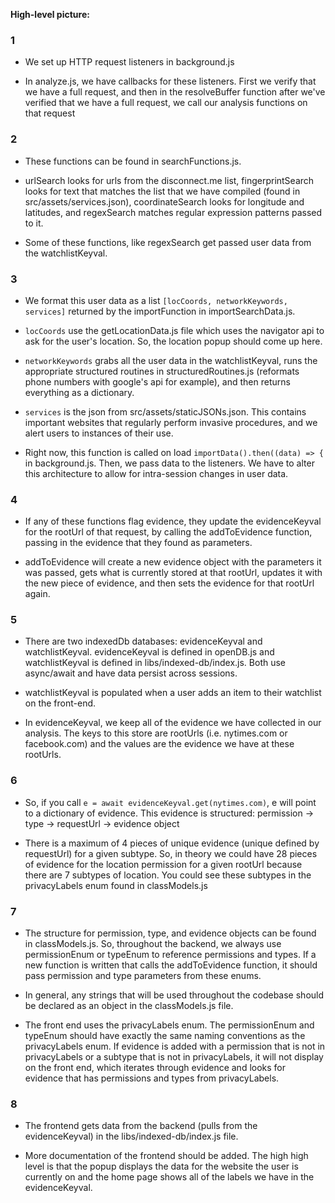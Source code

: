 **High-level picture:**

### 1
  - We set up HTTP request listeners in background.js
  
  - In analyze.js, we have callbacks for these listeners. First we verify that we have a full request, and then in the resolveBuffer function after we've verified that we have a full request, we call our analysis functions on that request

### 2
- These functions can be found in searchFunctions.js.

- urlSearch looks for urls from the disconnect.me list,  fingerprintSearch looks for text that matches the list that we have compiled (found in src/assets/services.json), coordinateSearch looks for longitude and latitudes, and regexSearch matches regular expression patterns passed to it.

- Some of these functions, like regexSearch get passed user data from the watchlistKeyval.

### 3

- We format this user data as a list `[locCoords, networkKeywords, services]` returned by the importFunction in importSearchData.js. 

- `locCoords` use the getLocationData.js file which uses the navigator api to ask for the user's location. So, the location popup should come up here.

- `networkKeywords` grabs all the user data in the watchlistKeyval, runs the appropriate structured routines in structuredRoutines.js (reformats phone numbers with google's api for example), and then returns everything as a dictionary.

- `services` is the json from src/assets/staticJSONs.json. This contains important websites that regularly perform invasive procedures, and we alert users to instances of their use.

- Right now, this function is called on load `importData().then((data) => {` in background.js. Then, we pass data to the listeners. We have to alter this architecture to allow for intra-session changes in user data.

### 4

- If any of these functions flag evidence, they update the evidenceKeyval for the rootUrl of that request, by calling the addToEvidence function, passing in the evidence that they found as parameters.

- addToEvidence will create a new evidence object with the parameters it was passed, gets what is currently stored at that rootUrl, updates it with the new piece of evidence, and then sets the evidence for that rootUrl again.

### 5

- There are two indexedDb databases: evidenceKeyval and watchlistKeyval. evidenceKeyval is defined in openDB.js and watchlistKeyval is defined in libs/indexed-db/index.js. Both use async/await and have data persist across sessions.

- watchlistKeyval is populated when a user adds an item to their watchlist on the front-end. 

- In evidenceKeyval, we keep all of the evidence we have collected in our analysis. The keys to this store are rootUrls (i.e. nytimes.com or facebook.com) and the values are the evidence we have at these rootUrls.

### 6

- So, if you call `e = await evidenceKeyval.get(nytimes.com)`, e will point to a dictionary of evidence. This evidence is structured: permission -> type -> requestUrl -> evidence object

- There is a maximum of 4 pieces of unique evidence (unique defined by requestUrl) for a given subtype. So, in theory we could have 28 pieces of evidence for the location permission for a given rootUrl because there are 7 subtypes of location. You could see these subtypes in the privacyLabels enum found in classModels.js

### 7
- The structure for permission, type, and evidence objects can be found in classModels.js. So, throughout the backend, we always use permissionEnum or typeEnum to reference permissions and types. If a new function is written that calls the addToEvidence function, it should pass permission and type parameters from these enums. 

- In general, any strings that will be used throughout the codebase should be declared as an object in the classModels.js file.

- The front end uses the privacyLabels enum. The permissionEnum and typeEnum should have exactly the same naming conventions as the privacyLabels enum. If evidence is added with a permission that is not in privacyLabels or a subtype that is not in privacyLabels, it will not display on the front end, which iterates through evidence and looks for evidence that has permissions and types from privacyLabels.

### 8

- The frontend gets data from the backend (pulls from the evidenceKeyval) in the libs/indexed-db/index.js file. 

- More documentation of the frontend should be added. The high high level is that the popup displays the data for the website the user is currently on and the home page shows all of the labels we have in the evidenceKeyval.

